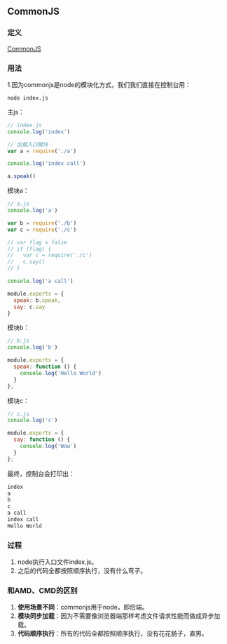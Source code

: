 CommonJS
---
### 定义
[CommonJS](http://www.commonjs.org/)

### 用法
1.因为commonjs是node的模块化方式，我们我们直接在控制台用：
```shell
node index.js
```

主js：
```js
// index.js
console.log('index')

// 加载入口模块
var a = require('./a')

console.log('index call')

a.speak()
```

模块a：
```js
// a.js
console.log('a')

var b = require('./b')
var c = require('./c')

// var flag = false
// if (flag) {
//   var c = require('./c')
//   c.say()
// }

console.log('a call')

module.exports = {
  speak: b.speak,
  say: c.say
}
```

模块b：
```js
// b.js
console.log('b')

module.exports = {
  speak: function () {
    console.log('Hello World')
  }
};
```

模块c：
```js
// c.js
console.log('c')

module.exports = {
  say: function () {
    console.log('Wow')
  }
};
```

最终，控制台会打印出：
```js
index
a
b
c
a call
index call
Hello World
```

### 过程
1. node执行入口文件index.js。
2. 之后的代码全都按照顺序执行，没有什么弯子。

### 和AMD、CMD的区别
1. **使用场景不同**：commonjs用于node，即后端。
2. **模块同步加载**：因为不需要像浏览器端那样考虑文件请求性能而做成异步加载。
3. **代码顺序执行**：所有的代码全都按照顺序执行，没有花花肠子，直男。